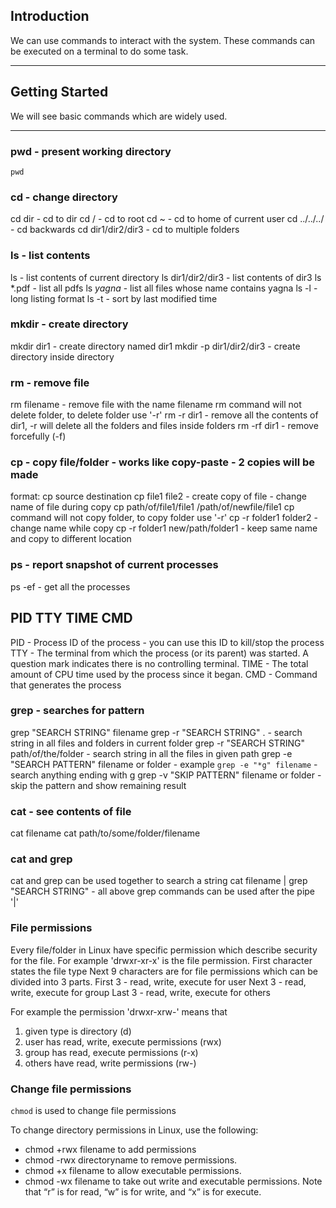 ## Introduction
We can use commands to interact with the system. These commands can be executed on a terminal to do some task.

---

## Getting Started
We will see basic commands which are widely used.

---

### pwd - present working directory
`pwd`

### cd - change directory
cd dir - cd to dir
cd / - cd to root
cd ~ - cd to home of current user
cd ../../../ - cd backwards
cd dir1/dir2/dir3 - cd to multiple folders

### ls - list contents
ls - list contents of current directory
ls dir1/dir2/dir3 - list contents of dir3
ls *.pdf - list all pdfs
ls *yagna* - list all files whose name contains yagna
ls -l - long listing format
ls -t - sort by last modified time

### mkdir - create directory
mkdir dir1 - create directory named dir1
mkdir -p dir1/dir2/dir3 - create directory inside directory

### rm - remove file
rm filename - remove file with the name filename
rm command will not delete folder, to delete folder use '-r'
rm -r dir1 - remove all the contents of dir1, -r will delete all the folders and files inside folders
rm -rf dir1 - remove forcefully (-f)

### cp - copy file/folder - works like copy-paste - 2 copies will be made
format: cp source destination
cp file1 file2 - create copy of file - change name of file during copy
cp path/of/file1/file1 /path/of/newfile/file1 
cp command will not copy folder, to copy folder use '-r'
cp -r folder1 folder2 - change name while copy
cp -r folder1 new/path/folder1 - keep same name and copy to different location

### ps - report snapshot of current processes
ps -ef  - get all the processes

PID TTY TIME CMD
----------------------------------------
PID - Process ID of the process - you can use this ID to kill/stop the process
TTY - The terminal from which the process (or its parent) was started. A question mark indicates there is no controlling terminal.
TIME - The total amount of CPU time used by the process since it began.
CMD - Command that generates the process

### grep - searches for pattern
grep "SEARCH STRING" filename
grep -r "SEARCH STRING" . - search string in all files and folders in current folder
grep -r "SEARCH STRING" path/of/the/folder - search string in all the files in given path
grep -e "SEARCH PATTERN" filename or folder - example `grep -e "*g" filename` - search anything ending with g
grep -v "SKIP PATTERN" filename or folder - skip the pattern and show remaining result

### cat - see contents of file
cat filename
cat path/to/some/folder/filename

### cat and grep
cat and grep can be used together to search a string
cat filename | grep "SEARCH STRING" - all above grep commands can be used after the pipe '|'

### File permissions
Every file/folder in Linux have specific permission which describe security for the file.
For example 'drwxr-xr-x' is the file permission.
First character states the file type
Next 9 characters are for file permissions which can be divided into 3 parts.
First 3 - read, write, execute for user
Next 3 - read, write, execute for group
Last 3 - read, write, execute for others

For example the permission 'drwxr-xrw-' means that
1. given type is directory (d)
2. user has read, write, execute permissions (rwx)
3. group has read, execute permissions (r-x)
4. others have read, write permissions (rw-)

### Change file permissions

`chmod` is used to change file permissions

To change directory permissions in Linux, use the following:
- chmod +rwx filename to add permissions
- chmod -rwx directoryname to remove permissions. 
- chmod +x filename to allow executable permissions.
- chmod -wx filename to take out write and executable permissions.
Note that “r” is for read, “w” is for write, and “x” is for execute.

